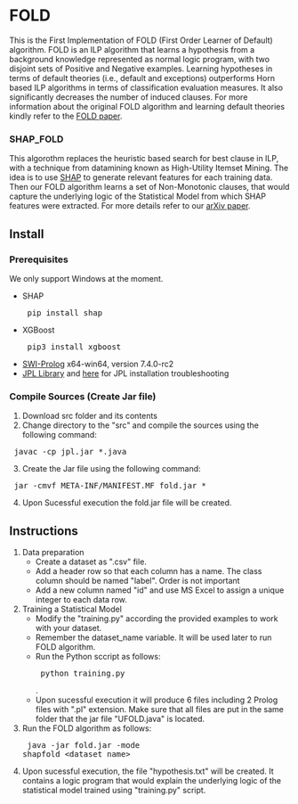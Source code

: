 # FOLD
This is the First Implementation of FOLD (First Order Learner of Default) algorithm. FOLD is an ILP algorithm that learns a hypothesis from a background knowledge represented as normal logic program, with two disjoint sets of Positive and Negative examples. Learning hypotheses in terms of default theories (i.e., default and exceptions) outperforms Horn based ILP algorithms in terms of classification evaluation measures. It also significantly decreases the number of induced clauses. For more information about the original FOLD algorithm and learning default theories kindly refer to the [FOLD paper](https://arxiv.org/pdf/1707.02693.pdf "FOLD paper").

### SHAP_FOLD
This algorothm replaces the heuristic based search for best clause in ILP, with a technique from datamining known as High-Utility Itemset Mining. The idea is to use [SHAP](https://github.com/slundberg/shap "SHAP") to generate relevant features for each training data. Then our FOLD algorithm learns a set of Non-Monotonic clauses, that would capture the underlying logic of the Statistical Model from which SHAP features were extracted. For more details refer to our [arXiv paper](https://arxiv.org/pdf/1905.11226.pdf). 

## Install 
### Prerequisites
We only support Windows at the moment.
* SHAP <pre> pip install shap </pre>
* XGBoost <pre> pip3 install xgboost </pre>
* [SWI-Prolog](http://www.swi-prolog.org/)  x64-win64, version 7.4.0-rc2
* [JPL Library](https://github.com/SWI-Prolog/packages-jpl) and [here](https://jpl7.org/DeploymentWindows.html) for JPL installation troubleshooting
### Compile Sources (Create Jar file)
1. Download src folder and its contents
2. Change directory to the "src" and compile the sources using the following command:
<pre> javac -cp jpl.jar *.java </pre>
3. Create the Jar file using the following command:
<pre> jar -cmvf META-INF/MANIFEST.MF fold.jar * </pre>
4. Upon Sucessful execution the fold.jar file will be created.

## Instructions
1. Data preparation
    + Create a dataset as ".csv" file.
    + Add a header row so that each column has a name. The class column should be named "label". Order is not important
    + Add a new column named "id" and use MS Excel to assign a unique integer to each data row.
2. Training a Statistical Model
    + Modify the "training.py" according the provided examples to work with your dataset.
    + Remember the dataset_name variable. It will be used later to run FOLD algorithm.
    + Run the Python sccript as follows:<pre> python training.py </pre>.
    + Upon sucessful execution it will produce 6 files including 2 Prolog files with ".pl" extension. Make sure that all files are put in the same folder that the jar file "UFOLD.java" is located.  
3. Run the FOLD algorithm as follows: <pre> java -jar fold.jar -mode shapfold <dataset_name> </pre>
4. Upon sucessful execution, the file "hypothesis.txt" will be created. It contains a logic program that would explain the underlying logic of the statistical model trained using "training.py" script.

